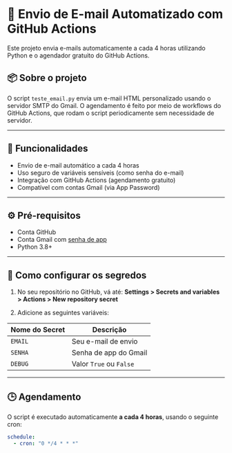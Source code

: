 # 💌 Envio de E-mail Automatizado com GitHub Actions

Este projeto envia e-mails automaticamente a cada 4 horas utilizando Python e o agendador gratuito do GitHub Actions.

## 📦 Sobre o projeto

O script `teste_email.py` envia um e-mail HTML personalizado usando o servidor SMTP do Gmail. O agendamento é feito por meio de workflows do GitHub Actions, que rodam o script periodicamente sem necessidade de servidor.

---

## 🚀 Funcionalidades

- Envio de e-mail automático a cada 4 horas
- Uso seguro de variáveis sensíveis (como senha do e-mail)
- Integração com GitHub Actions (agendamento gratuito)
- Compatível com contas Gmail (via App Password)

---

## ⚙️ Pré-requisitos

- Conta GitHub
- Conta Gmail com [senha de app](https://myaccount.google.com/apppasswords)
- Python 3.8+

---

## 🔐 Como configurar os segredos

1. No seu repositório no GitHub, vá até:
   **Settings > Secrets and variables > Actions > New repository secret**

2. Adicione as seguintes variáveis:

| Nome do Secret | Descrição                        |
|----------------|----------------------------------|
| `EMAIL`        | Seu e-mail de envio              |
| `SENHA`        | Senha de app do Gmail            |
| `DEBUG`        | Valor `True` ou `False`          |

---

## 🕒 Agendamento

O script é executado automaticamente **a cada 4 horas**, usando o seguinte cron:

```yaml
schedule:
  - cron: "0 */4 * * *"
